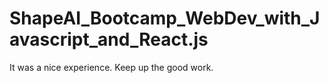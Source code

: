 # ShapeAI_Bootcamp_WebDev_with_Javascript_and_React.js
It was a nice experience. Keep up the good work. 
